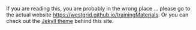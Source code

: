 If you are reading this, you are probably in the wrong place ... please go to the actual website
<https://westgrid.github.io/trainingMaterials>. Or you can check out the <a
href="http://phlow.github.io/feeling-responsive" target="_blank">Jekyll theme</a> behind this site.
